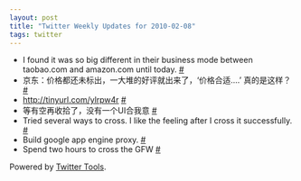 ```yaml
---
layout: post
title: "Twitter Weekly Updates for 2010-02-08"
tags: twitter
---
```


<ul class="aktt_tweet_digest">
	<li>I found it was so big different in their business mode between taobao.com and amazon.com until today. <a href="http://twitter.com/Joshua_C/statuses/8756126714">#</a></li>
	<li>京东：价格都还未标出，一大堆的好评就出来了，‘价格合适....’ 真的是这样？ <a href="http://twitter.com/Joshua_C/statuses/8725366937">#</a></li>
	<li><a href="http://tinyurl.com/ylrpw4r" rel="nofollow">http://tinyurl.com/ylrpw4r</a> <a href="http://twitter.com/Joshua_C/statuses/8715460310">#</a></li>
	<li>等有空再收拾了，没有一个UI合我意 <a href="http://twitter.com/Joshua_C/statuses/8715391975">#</a></li>
	<li>Tried several ways to cross. I like the feeling after I cross it successfully. <a href="http://twitter.com/Joshua_C/statuses/8714650350">#</a></li>
	<li>Build google app engine proxy. <a href="http://twitter.com/Joshua_C/statuses/8714622072">#</a></li>
	<li>Spend two hours to cross the GFW <a href="http://twitter.com/Joshua_C/statuses/8714592641">#</a></li>
</ul>
<p class="aktt_credit">Powered by <a href="http://alexking.org/projects/wordpress">Twitter Tools</a>.</p>
